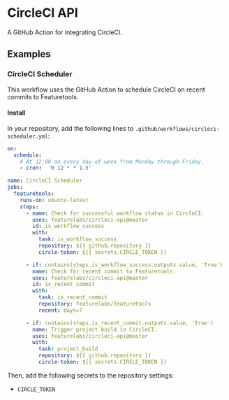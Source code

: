 # CircleCI API

A GitHub Action for integrating CircleCI.

## Examples

### CircleCI Scheduler

This workflow uses the GitHub Action to schedule CircleCI on recent commits to Featuretools.

#### Install

In your repository, add the following lines to `.github/workflows/circleci-scheduler.yml`:

```yaml
on:
  schedule:
    # At 12:00 on every day-of-week from Monday through Friday.
    - cron:  '0 12 * * 1-5'

name: CircleCI Scheduler
jobs:
  featuretools:
    runs-on: ubuntu-latest
    steps:
      - name: Check for successful workflow status in CircleCI.
        uses: featurelabs/circleci-api@master
        id: is_workflow_success
        with:
          task: is_workflow_success
          repository: ${{ github.repository }}
          circle-token: ${{ secrets.CIRCLE_TOKEN }}

      - if: contains(steps.is_workflow_success.outputs.value, 'True')
        name: Check for recent commit to Featuretools.
        uses: featurelabs/circleci-api@master
        id: is_recent_commit
        with:
          task: is_recent_commit
          repository: featurelabs/featuretools
          recent: days=7

      - if: contains(steps.is_recent_commit.outputs.value, 'True')
        name: Trigger project build in CircleCI.
        uses: featurelabs/circleci-api@master
        with:
          task: project_build
          repository: ${{ github.repository }}
          circle-token: ${{ secrets.CIRCLE_TOKEN }}
```

Then, add the following secrets to the repository settings:

  - `CIRCLE_TOKEN`
